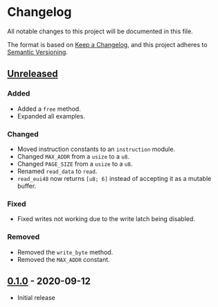 # Changelog
All notable changes to this project will be documented in this file.

The format is based on [Keep a Changelog](https://keepachangelog.com/en/1.0.0/),
and this project adheres to [Semantic Versioning](https://semver.org/spec/v2.0.0.html).

## [Unreleased]
### Added
- Added a `free` method.
- Expanded all examples.

### Changed
- Moved instruction constants to an `instruction` module.
- Changed `MAX_ADDR` from a `usize` to a `u8`.
- Changed `PAGE_SIZE` from a `usize` to a `u8`.
- Renamed `read_data` to `read`.
- `read_eui48` now returns `[u8; 6]` instead of accepting it as a mutable buffer.

### Fixed
- Fixed writes not working due to the write latch being disabled.

### Removed
- Removed the `write_byte` method.
- Removed the `MAX_ADDR` constant.

## [0.1.0] - 2020-09-12
- Initial release

[Unreleased]: https://github.com/newAM/eeprom25aa02e48-rs/compare/v0.1.0...HEAD
[0.1.0]: https://github.com/newAM/eeprom25aa02e48-rs/releases/tag/v0.1.0

